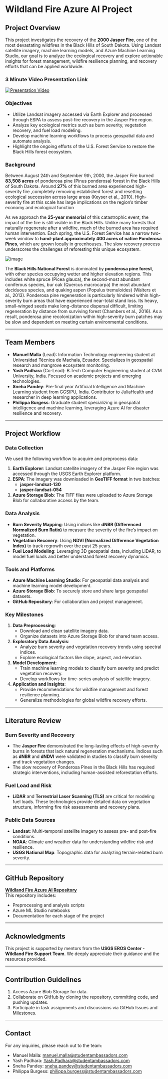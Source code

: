 # Wildland Fire Azure AI Project

## Project Overview
This project investigates the recovery of the **2000 Jasper Fire**, one of the most devastating wildfires in the Black Hills of South Dakota. Using Landsat satellite imagery, machine learning models, and Azure Machine Learning Studio, our goal is to analyze the ecological recovery and explore actionable insights for forest management, wildfire resilience planning, and recovery efforts that can be applied worldwide.

### 3 Minute Video Presentation Link 
[![Presentation Video](https://img.youtube.com/vi/zui6rQ7kjIc/0.jpg)](https://youtu.be/zui6rQ7kjIc)

### Objectives
- Utilize Landsat imagery accessed via Earth Explorer and processed through ESPA to assess post-fire recovery in the Jasper Fire region.
- Analyze key ecological metrics such as burn severity, vegetation recovery, and fuel load modeling.
- Develop machine learning workflows to process geospatial data and automate analysis.
- Highlight the ongoing efforts of the U.S. Forest Service to restore the Black Hills forest ecosystem.

### Background
Between August 24th and September 9th, 2000, the Jasper Fire burned **83,508 acres** of ponderosa pine (Pinus ponderosa) forest in the Black Hills of South Dakota. Around **27%** of this burned area experienced high-severity fire ,completely removing established forest and resetting ecological succession across large areas (Keyser et al., 2010). High-severity fire at this scale has large implications on the region’s timber economy and ecological function

As we approach the **25-year memorial** of this catastrophic event, the impact of the fire is still visible in the Black Hills. Unlike many forests that naturally regenerate after a wildfire, much of the burned area has required human intervention. Each spring, the U.S. Forest Service has a narrow two-week window to **hand-plant approximately 400 acres of native Ponderosa Pines**, which are grown locally in greenhouses. The slow recovery process underscores the challenges of reforesting this unique ecosystem.

![image](https://github.com/user-attachments/assets/31db6714-f3a1-4f44-b377-8fb557f8d2e9)


The **Black Hills National Forest** is dominated by **ponderosa pine forest**, with other species occupying wetter and higher elevation regions. This includes white spruce (Picea glauca), the second-most abundant coniferous species, bur oak (Quercus macrocarpa) the most abundant deciduous species, and quaking aspen (Populus tremuloides) (Walters et al., 2013). Ponderosa pine regeneration is particularly
hindered within high-severity burn areas that have experienced near-total stand loss. Its heavy, small-winged seeds make long-distance dispersal difficult, limiting regeneration by distance from surviving forest (Chambers et al., 2016). As a result, ponderosa pine recolonization within high-severity burn patches may be slow and dependent on meeting certain environmental conditions.



---

## Team Members
- **Manuel Malla** (Lead): Information Technology engineering student at Universidad Técnica de Machala, Ecuador. Specializes in geospatial research and mangrove ecosystem monitoring.
- **Yash Padhara** (Co-Lead): B.Tech Computer Engineering student at CVM University, India. Focused on academic projects and emerging technologies.
- **Sneha Pandey**: Pre-final year Artificial Intelligence and Machine Learning student from GGSIPU, India. Contributor to JuliaHealth and researcher in deep learning applications.
- **Philippa Burgess**: Graduate student specializing in geospatial intelligence and machine learning, leveraging Azure AI for disaster resilience and recovery.

---

## Project Workflow

### Data Collection
We used the following workflow to acquire and preprocess data:
1. **Earth Explorer**: Landsat satellite imagery of the Jasper Fire region was accessed through the USGS Earth Explorer platform.
2. **ESPA**: The imagery was downloaded in **GeoTIFF format** in two batches:
   - **jasper-landsat-130**
   - **jasper-landsat-054**
3. **Azure Storage Blob**: The TIFF files were uploaded to Azure Storage Blob for collaborative access by the team.

### Data Analysis
- **Burn Severity Mapping**: Using indices like **dNBR (Differenced Normalized Burn Ratio)** to measure the severity of the fire’s impact on vegetation.
- **Vegetation Recovery**: Using **NDVI (Normalized Difference Vegetation Index)** to track regrowth over the past 25 years.
- **Fuel Load Modeling**: Leveraging 3D geospatial data, including LiDAR, to model fuel loads and better understand forest recovery dynamics.

### Tools and Platforms
- **Azure Machine Learning Studio**: For geospatial data analysis and machine learning model development.
- **Azure Storage Blob**: To securely store and share large geospatial datasets.
- **GitHub Repository**: For collaboration and project management.

### Key Milestones
1. **Data Preprocessing**:
   - Download and clean satellite imagery data.
   - Organize datasets into Azure Storage Blob for shared team access.
2. **Exploratory Data Analysis**:
   - Analyze burn severity and vegetation recovery trends using spectral indices.
   - Explore ecological factors like slope, aspect, and elevation.
3. **Model Development**:
   - Train machine learning models to classify burn severity and predict vegetation recovery.
   - Develop workflows for time-series analysis of satellite imagery.
4. **Application and Insights**:
   - Provide recommendations for wildfire management and forest resilience planning.
   - Generalize methodologies for global wildfire recovery efforts.

---

## Literature Review

### Burn Severity and Recovery
- The **Jasper Fire** demonstrated the long-lasting effects of high-severity burns in forests that lack natural regeneration mechanisms. Indices such as **dNBR** and **dNDVI** were validated in studies to classify burn severity and track vegetation changes.
- The slow recovery of Ponderosa Pines in the Black Hills has required strategic interventions, including human-assisted reforestation efforts.

### Fuel Load and Risk
- **LiDAR** and **Terrestrial Laser Scanning (TLS)** are critical for modeling fuel loads. These technologies provide detailed data on vegetation structure, informing fire risk assessments and recovery plans.

### Public Data Sources
- **Landsat**: Multi-temporal satellite imagery to assess pre- and post-fire conditions.
- **NOAA**: Climate and weather data for understanding wildfire risk and resilience.
- **USGS National Map**: Topographic data for analyzing terrain-related burn severity.

---

## GitHub Repository
[**Wildland Fire Azure AI Repository**](https://github.com/YOUR_REPO_LINK)  
This repository includes:
- Preprocessing and analysis scripts
- Azure ML Studio notebooks
- Documentation for each stage of the project

---

## Acknowledgments
This project is supported by mentors from the **USGS EROS Center - Wildland Fire Support Team**. We deeply appreciate their guidance and the resources provided.

---

## Contribution Guidelines
1. Access Azure Blob Storage for data.
2. Collaborate on GitHub by cloning the repository, committing code, and pushing updates.
3. Participate in task assignments and discussions via GitHub Issues and Milestones.

---

## Contact
For any inquiries, please reach out to the team:
- Manuel Malla: manuel.malla@studentambassadors.com
- Yash Padhara: Yash.Padhara@studentambassadors.com
- Sneha Pandey: sneha.pandey@studentambassadors.com
- Philippa Burgess: philippa.burgess@studentambassadors.com 
